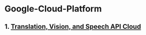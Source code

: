 # Google-Cloud-Platform

## 1. [Translation, Vision, and Speech API Cloud](https://github.com/dikoharyadhanto/Google-Cloud-Platform/blob/41a4532f58535f1cebbe793989c15ba01af9d2d5/mlapis.ipynb)

